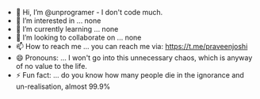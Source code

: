 - 👋 Hi, I’m @unprogramer - I don't code much.
- 👀 I’m interested in ... none
- 🌱 I’m currently learning ... none
- 💞️ I’m looking to collaborate on ... none
- 📫 How to reach me ... you can reach me via: https://t.me/praveenjoshi
- 😄 Pronouns: ... I won't go into this unnecessary chaos, which is anyway of no value to the life.
- ⚡ Fun fact: ... do you know how many people die in the ignorance and un-realisation, almost 99.9%

<!---
unprogramer/unprogramer is a ✨ special ✨ repository because its `README.md` (this file) appears on your GitHub profile.
You can click the Preview link to take a look at your changes.
--->

